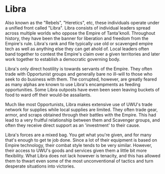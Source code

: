 # Libra
Also known as the "Rebels", "Heretics", etc, these individuals operate under a unified front called "Libra". Libra consists of individual leaders spread across multiple worlds who oppose the Empire of Tanta'knoll. Throughout history, they have been the banner for liberation and freedom from the Empire's rule.
Libra's rank and file typically use old or scavenged empire tech as well as anything else they can get ahold of. Local leaders often band together to contest the Empire's claim over a given territories and later work together to establish a democratic governing body.

Libra's only direct hostility is towards servants of the Empire. They often trade with Opportunist groups and generally bare no ill-will to those who seek to do business with them. The corrupted, however, are greatly feared as many alphas are known to use Libra's encampments as feeding opportunities. Some Libra outposts have even been seen leaving buckets of food to ward off their would-be assailants.

Much like most Opportunists, Libra makes extensive use of UWU's trade network for supplies while local supplies are limited. They often trade gear, armor, and scraps obtained through their battles with the Empire. This had lead to a very fruitful relationship between them and Scavenger groups, and often they receive direct support as an 'investment' to their cause.

Libra's forces are a mixed bag. You get what you're given, and for many that's enough to get te job done. Since a lot of their equipment is based on Empire technology, their combat style tends to be very similar. However, their access to UWU's goods and services given them a little bit more flexibility. What Libra does not lack however is tenacity, and this has allowed them to thwart even some of the most unconventional of tactics and turn desperate situations into victories.
